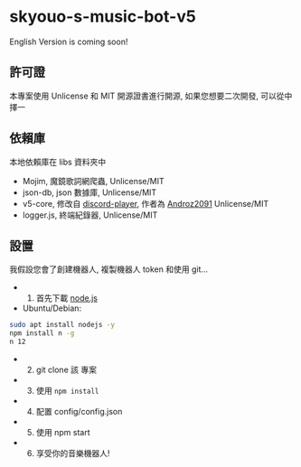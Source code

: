 # skyouo-s-music-bot-v5
English Version is coming soon!
## 許可證
本專案使用 Unlicense 和 MIT 開源證書進行開源, 如果您想要二次開發, 可以從中擇一
## 依賴庫
本地依賴庫在 libs 資料夾中
- Mojim, 魔鏡歌詞網爬蟲, Unlicense/MIT
- json-db, json 數據庫, Unlicense/MIT
- v5-core, 修改自 [discord-player](https://github.com/Androz2091/discord-player), 作者為 [Androz2091](https://github.com/Androz2091) Unlicense/MIT
- logger.js, 終端紀錄器, Unlicense/MIT
## 設置
我假設您會了創建機器人, 複製機器人 token 和使用 git...
- 1. 首先下載 [node.js](https://www.nodejs.org/)
- Ubuntu/Debian: 
```bash
sudo apt install nodejs -y
npm install n -g
n 12
```
- 2. git clone 該 專案
- 3. 使用 ``npm install``
- 4. 配置 config/config.json
- 5. 使用 npm start
- 6. 享受你的音樂機器人!
